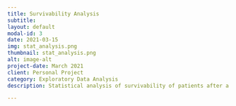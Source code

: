 ```yaml
---
title: Survivability Analysis
subtitle: 
layout: default
modal-id: 3
date: 2021-03-15
img: stat_analysis.png
thumbnail: stat_analysis.png
alt: image-alt
project-date: March 2021
client: Personal Project
category: Exploratory Data Analysis
description: Statistical analysis of survivability of patients after a heart failure.

---
```

